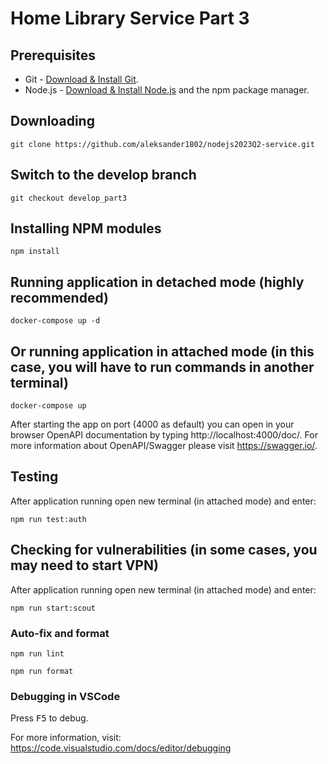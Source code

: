 # Home Library Service Part 3

## Prerequisites

- Git - [Download & Install Git](https://git-scm.com/downloads).
- Node.js - [Download & Install Node.js](https://nodejs.org/en/download/) and the npm package manager.

## Downloading

```
git clone https://github.com/aleksander1802/nodejs2023Q2-service.git
```

## Switch to the develop branch

```
git checkout develop_part3
```

## Installing NPM modules

```
npm install
```

## Running application in detached mode (highly recommended)

```
docker-compose up -d
```

## Or running application in attached mode (in this case, you will have to run commands in another terminal)

```
docker-compose up
```

After starting the app on port (4000 as default) you can open
in your browser OpenAPI documentation by typing http://localhost:4000/doc/.
For more information about OpenAPI/Swagger please visit https://swagger.io/.

## Testing

After application running open new terminal (in attached mode) and enter:

```
npm run test:auth
```

## Checking for vulnerabilities (in some cases, you may need to start VPN)

After application running open new terminal (in attached mode) and enter:

```
npm run start:scout
```

### Auto-fix and format

```
npm run lint
```

```
npm run format
```

### Debugging in VSCode

Press <kbd>F5</kbd> to debug.

For more information, visit: https://code.visualstudio.com/docs/editor/debugging
